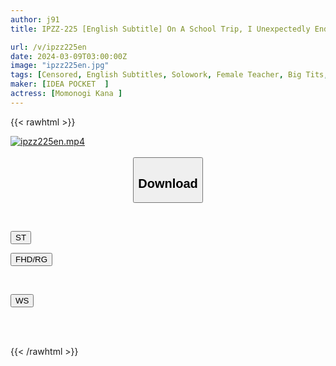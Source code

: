 ```yaml
---
author: j91
title: IPZZ-225 [English Subtitle] On A School Trip, I Unexpectedly Ended Up Sharing A Room With A Sexually Harassing Teacher... Humiliating Sex Where The Disgusting Teacher I Despised Made Me Cum So Hard That I Almost Died Kana Momonogi

url: /v/ipzz225en
date: 2024-03-09T03:00:00Z
image: "ipzz225en.jpg"
tags: [Censored, English Subtitles, Solowork, Female Teacher, Big Tits, Slender, Cuckold	]
maker: [IDEA POCKET  ]
actress: [Momonogi Kana ]
---
```



{{< rawhtml >}}

<div class="video" data-videoid="1pOzY7g9oXHeZV1">
    <a href="javascript:;">
        <img src="/v/ipzz225en/ipzz225en.jpg" width="WIDTH" height="HEIGHT" alt="ipzz225en.mp4" loading="lazy">
    </a>
</div>

<script type="text/javascript" src="https://j91.asia/asset/on-demand-st.js"></script>

<br>
  <link rel="stylesheet" href="https://j91.asia/asset/bs5.css">
  
  <center>
  <button class="btn btn-primary" type="button" data-bs-toggle="collapse" data-bs-target=".multi-collapse" aria-expanded="false" aria-controls="multiCollapseExample1 multiCollapseExample2"><h2>Download</h2></button></center>
</p>
<div class="row">
  <div class="col">
    <div class="collapse multi-collapse" id="multiCollapseExample1">
      <div class="card card-body">
	      	      <br>
<div class="buttons">  
<p><a href="https://streamtape.to/v/1pOzY7g9oXHeZV1" target="_blank"><button class="btn-hover color-3"><i class="fa fa-download"></i> ST</button></a></p>
<p><a href="https://rapidgator.net/file/58008d97f4a99c6b426af35667f48d69/IPZZ-225-EN.mp4.html" target="_blank"><button class="btn-hover color-2"><i class="fa fa-download"></i> FHD/RG</button></a></p></div>
    </div>
  </div>
</div>
  <div class="col">
    <div class="collapse multi-collapse" id="multiCollapseExample2">
      <div class="card card-body">
	      <br>
<div class="buttons">
<p><a href="https://wolfstream.tv/dbxh3amjnih7" target="_blank"><button class="btn-hover color-8"><i class="fa fa-download"></i> WS</button></a></p></div>
<br><br>
      </div>
    </div>
  </div>
</div>

{{< /rawhtml >}}